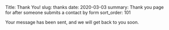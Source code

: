 Title: Thank You!
slug: thanks
date: 2020-03-03
summary: Thank you page for after someone submits a contact by form
sort_order: 101

Your message has been sent, and we will get back to you soon.
